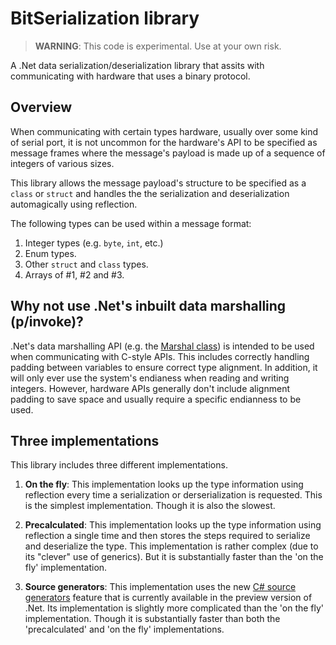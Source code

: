 # BitSerialization library

> **WARNING**: This code is experimental. Use at your own risk.

A .Net data serialization/deserialization library that assits with communicating with hardware that uses a binary protocol.

## Overview

When communicating with certain types hardware, usually over some kind of serial port, it is not uncommon for the hardware's API to be specified as message frames where the message's payload is made up of a sequence of integers of various sizes.

This library allows the message payload's structure to be specified as a `class` or `struct` and handles the the serialization and deserialization automagically using reflection.

The following types can be used within a message format:

  1. Integer types (e.g. `byte`, `int`, etc.)
  2. Enum types.
  3. Other `struct` and `class` types.
  4. Arrays of #1, #2 and #3.

## Why not use .Net's inbuilt data marshalling (p/invoke)?

.Net's data marshalling API (e.g. the [Marshal class](https://docs.microsoft.com/en-us/dotnet/api/system.runtime.interopservices.marshal)) is intended to be used when communicating with C-style APIs. This includes correctly handling padding between variables to ensure correct type alignment. In addition, it will only ever use the system's endianess when reading and writing integers. However, hardware APIs generally don't include alignment padding to save space and usually require a specific endianness to be used.

## Three implementations

This library includes three different implementations.

  1. **On the fly**: This implementation looks up the type information using reflection every time a serialization or derserialization is requested. This is the simplest implementation. Though it is also the slowest.

  2. **Precalculated**: This implementation looks up the type information using reflection a single time and then stores the steps required to serialize and deserialize the type. This implementation is rather complex (due to its "clever" use of generics). But it is substantially faster than the 'on the fly' implementation.

  3. **Source generators**: This implementation uses the new [C# source generators](https://devblogs.microsoft.com/dotnet/introducing-c-source-generators/) feature that is currently available in the preview version of .Net. Its implementation is slightly more complicated than the 'on the fly' implementation. Though it is substantially faster than both the 'precalculated' and 'on the fly' implementations.